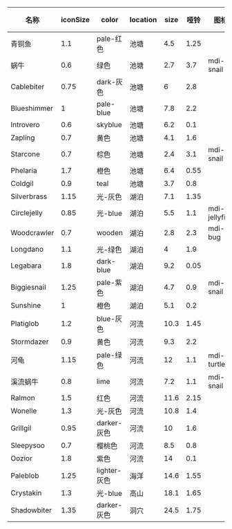 | 名称  | iconSize | color | location | size | 哑铃  | 图标  | 雨色  | minPower | 太阳药水 |  雪  | thunder | wind |
| --- | -------- | ----- | -------- | ---- | --- | --- | --- | -------- | ---- | --- | ------- | ---- |
| 青铜鱼 | 1.1 | pale-红色 | 池塘 | 4.5 | 1.25 |  |  |  |  |  |  |  |
| 蜗牛 | 0.6 | 绿色 | 池塘 | 2.7 | 3.7 | mdi-snail | true |  |  |  |  |  |
| Cablebiter | 0.75 | dark-灰色 | 池塘 | 6 | 2.8 |  |  | 5 | true |  |  |  |
| Blueshimmer | 1 | pale-blue | 池塘 | 7.8 | 2.2 |  |  | 8 |  | true |  |  |
| Introvero | 0.6 | skyblue | 池塘 | 6.2 | 0.1 |  | true | 14 | false |  |  |  |
| Zapling | 0.7 | 黄色 | 池塘 | 4.1 | 1.6 |  |  | 17 |  |  | true |  |
| Starcone | 0.7 | 棕色 | 池塘 | 2.4 | 3.1 | mdi-snail |  | 26 |  | true |  |  |
| Phelaria | 1.7 | 橙色 | 池塘 | 6.4 | 0.55 |  | false | 38 |  | false | false |  |
| Coldgil | 0.9 | teal | 池塘 | 3.7 | 0.8 |  | true | 50 |  |  |  |  |
| Silverbrass | 1.15 | 光-灰色 | 湖泊 | 7.1 | 1.35 |  |  |  |  |  |  |  |
| Circlejelly | 0.85 | 光-blue | 湖泊 | 5.5 | 1.1 | mdi-jellyfish |  | 42 | true |  |  |  |
| Woodcrawler | 0.7 | wooden | 湖泊 | 2.8 | 2.3 | mdi-bug |  | 55 | false |  |  |  |
| Longdano | 1.1 | 光-绿色 | 湖泊 | 4 | 1.9 |  |  | 61 |  |  |  | true |
| Legabara | 1.8 | dark-blue | 湖泊 | 9.2 | 0.05 |  |  | 78 |  |  |  |  |
| Biggiesnail | 1.25 | pale-紫色 | 湖泊 | 4.7 | 0.9 | mdi-snail | true | 90 |  |  |  |  |
| Sunshine | 1 | 橙色 | 湖泊 | 5.1 | 0.2 |  |  | 115 | true |  | true |  |
| Platiglob | 1.2 | blue-灰色 | 河流 | 10.3 | 1.45 |  |  |  |  |  |  |  |
| Stormdazer | 0.9 | 黄色 | 河流 | 9.3 | 2.2 |  | true | 104 |  |  | true |  |
| 河龟 | 1.15 | pale-绿色 | 河流 | 12 | 1.1 | mdi-turtle |  | 128 |  | false | false | false |
| 溪流蜗牛 | 0.8 | lime | 河流 | 7.2 | 1.1 | mdi-snail |  | 145 |  |  |  | true |
| Ralmon | 1.5 | 红色 | 河流 | 11.6 | 2.15 |  |  | 170 |  |  |  |  |
| Wonelle | 1.3 | 光-灰色 | 河流 | 10.8 | 1.4 |  |  | 202 |  | true |  |  |
| Grillgil | 0.95 | darker-灰色 | 河流 | 10 | 1.6 |  |  | 217 |  |  | true |  |
| Sleepysoo | 0.7 | 樱桃色 | 河流 | 8.5 | 0.8 |  | true | 244 |  |  |  |  |
| Oozior | 1.8 | 紫色 | 河流 | 14 | 0.1 |  |  | 290 |  |  |  |  |
| Paleblob | 1.25 | lighter-灰色 | 海洋 | 14.6 | 1.55 |  |  |  |  |  |  |  |
| Crystakin | 1.3 | 光-blue | 高山 | 18.1 | 1.65 |  |  |  |  |  |  |  |
| Shadowbiter | 1.35 | darker-灰色 | 洞穴 | 24.5 | 1.75 |  |  |  |  |  |  |  |
